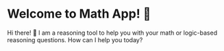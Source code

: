 # Welcome to Math App! 🤖

Hi there! 👋 I am a reasoning tool to help you with your math or logic-based reasoning questions. How can I help you today?
